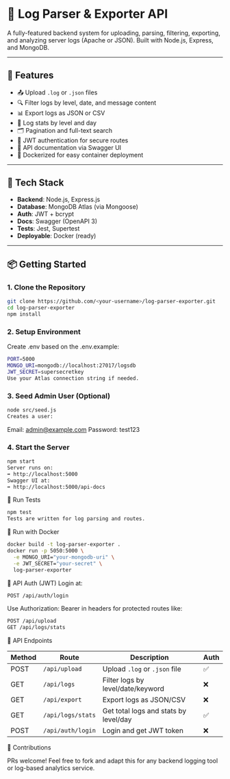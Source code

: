 # 🧠 Log Parser & Exporter API

A fully-featured backend system for uploading, parsing, filtering, exporting, and analyzing server logs (Apache or JSON). Built with Node.js, Express, and MongoDB.

---

## 🚀 Features

- 📤 Upload `.log` or `.json` files
- 🔍 Filter logs by level, date, and message content
- 📊 Export logs as JSON or CSV
- 🧮 Log stats by level and day
- 🗂 Pagination and full-text search
- 🔐 JWT authentication for secure routes
- 🧾 API documentation via Swagger UI
- 🐳 Dockerized for easy container deployment

---

## 🧰 Tech Stack

- **Backend**: Node.js, Express.js
- **Database**: MongoDB Atlas (via Mongoose)
- **Auth**: JWT + bcrypt
- **Docs**: Swagger (OpenAPI 3)
- **Tests**: Jest, Supertest
- **Deployable**: Docker (ready)

---

## 📦 Getting Started

### 1. Clone the Repository

```bash
git clone https://github.com/<your-username>/log-parser-exporter.git
cd log-parser-exporter
npm install
```

### 2. Setup Environment

Create .env based on the .env.example:

```bash
PORT=5000
MONGO_URI=mongodb://localhost:27017/logsdb
JWT_SECRET=supersecretkey
Use your Atlas connection string if needed.
```

### 3. Seed Admin User (Optional)

```bash
node src/seed.js
Creates a user:
```

Email: admin@example.com
Password: test123

### 4. Start the Server

```bash
npm start
Server runs on:
➡️ http://localhost:5000
Swagger UI at:
➡️ http://localhost:5000/api-docs
```

🧪 Run Tests
```bash
npm test
Tests are written for log parsing and routes.
```

🐳 Run with Docker
```bash
docker build -t log-parser-exporter .
docker run -p 5050:5000 \
  -e MONGO_URI="your-mongodb-uri" \
  -e JWT_SECRET="your-secret" \
  log-parser-exporter
```

🔐 API Auth (JWT)
Login at:

```bash
POST /api/auth/login
```

Use Authorization: Bearer <token> in headers for protected routes like:
```bash
POST /api/upload
GET /api/logs/stats
```

📘 API Endpoints

| Method | Route             | Description                           | Auth |
|--------|------------------|--------------------------------------- |------ |
| POST   | `/api/upload`     | Upload `.log` or `.json` file         | ✅   |
| GET    | `/api/logs`       | Filter logs by level/date/keyword     | ❌   |
| GET    | `/api/export`     | Export logs as JSON/CSV               | ❌   |
| GET    | `/api/logs/stats` | Get total logs and stats by level/day | ✅   |
| POST   | `/api/auth/login` | Login and get JWT token               | ❌   |

🙌 Contributions

PRs welcome!
Feel free to fork and adapt this for any backend logging tool or log-based analytics service.
